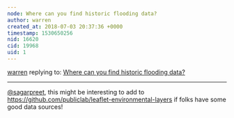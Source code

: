 ```yaml
---
node: Where can you find historic flooding data?
author: warren
created_at: 2018-07-03 20:37:36 +0000
timestamp: 1530650256
nid: 16620
cid: 19968
uid: 1
---
```




[warren](../profile/warren) replying to: [Where can you find historic flooding data?](../notes/stevie/07-03-2018/where-can-you-find-historic-flooding-data)

----
[@sagarpreet](/profile/sagarpreet), this might be interesting to add to https://github.com/publiclab/leaflet-environmental-layers if folks have some good data sources!